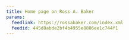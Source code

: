 ```yaml
---
title: Home page on Ross A. Baker
params:
  feedlink: https://rossabaker.com/index.xml
  feedid: 445d8abde2bf4b4955e8806ee1c744f1
---
```


